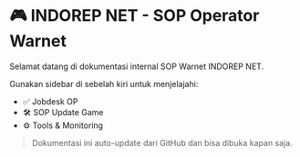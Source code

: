 # 🎮 INDOREP NET - SOP Operator Warnet

Selamat datang di dokumentasi internal SOP Warnet INDOREP NET.

Gunakan sidebar di sebelah kiri untuk menjelajahi:
- ✅ Jobdesk OP
- 🛠️ SOP Update Game
- ⚙️ Tools & Monitoring

> Dokumentasi ini auto-update dari GitHub dan bisa dibuka kapan saja.
